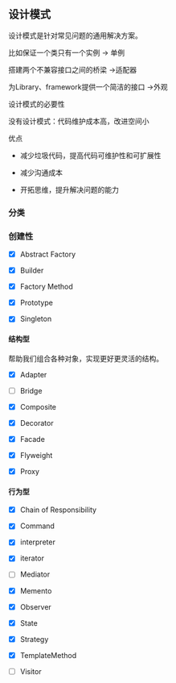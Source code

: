 ## 设计模式

设计模式是针对常见问题的通用解决方案。

比如保证一个类只有一个实例 -> 单例

搭建两个不兼容接口之间的桥梁 ->适配器

为Library、framework提供一个简洁的接口 ->外观

设计模式的必要性

没有设计模式：代码维护成本高，改进空间小

优点

- 减少垃圾代码，提高代码可维护性和可扩展性

- 减少沟通成本

- 开拓思维，提升解决问题的能力

### 分类

### 创建性

- [x]  Abstract Factory

- [x]  Builder

- [x]  Factory Method

- [x]  Prototype

- [x]  Singleton

#### 结构型

帮助我们组合各种对象，实现更好更灵活的结构。

- [x]  Adapter

- [ ]  Bridge

- [x]  Composite

- [x]  Decorator

- [x]  Facade

- [x]  Flyweight

- [x]  Proxy

#### 行为型

- [x]  Chain of Responsibility

- [x]  Command

- [x]  interpreter

- [x]  iterator

- [ ]  Mediator

- [x]  Memento

- [x]  Observer

- [x]  State

- [x]  Strategy

- [x]  TemplateMethod

- [ ]  Visitor